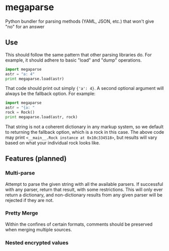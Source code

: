 # megaparse
Python bundler for parsing methods (YAML, JSON, etc.) that won't give "no" for an answer

## Use

This should follow the same pattern that other parsing libraries do.
For example, it should adhere to basic "load" and "dump" operations.

```python
import megaparse
astr = "a: 4"
print megaparse.load(astr)
```

That code should print out simply `{'a': 4}`.
A second optional argument will always be the fallback option.
For example:

```python
import megaparse
astr = "{a: "
rock = Rock()
print megaparse.load(astr, rock)
```

That string is not a coherent dictionary in any markup system, so
we default to returning the fallback option, which is a rock in this case.
The above code may print `<__main__.Rock instance at 0x10c334518>`, but results
will vary based on what your individual rock looks like.

## Features (planned)

### Multi-parse

Attempt to parse the given string with all the available parsers. If successful
with any parser, return that result, with some restrictions. This will only
ever return a dictionary, and non-dictionary results from any given parser
will be rejected if they are not.

### Pretty Merge

Within the confines of certain formats, comments should be preserved when
merging multiple sources.

### Nested encrypted values

